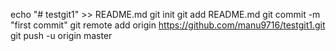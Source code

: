 echo "# testgit1" >> README.md
git init
git add README.md
git commit -m "first commit"
git remote add origin https://github.com/manu9716/testgit1.git
git push -u origin master
